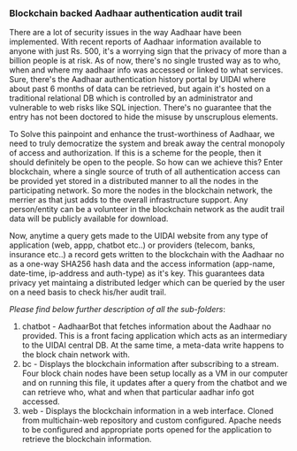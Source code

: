 ### Blockchain backed Aadhaar authentication audit trail
There are a lot of security issues in the way Aadhaar have been implemented. With recent reports of Aadhaar information available to anyone with just Rs. 500, it's a worrying sign that the privacy of more than a billion people is at risk. As of now, there's no single trusted way as to who, when and where my aadhaar info was accessed or linked to what services. Sure, there's the Aadhaar authentication history portal by UIDAI where about past 6 months of data can be retrieved, but again it's hosted on a traditional relational DB which is controlled by an administrator and vulnerable to web risks like SQL injection. There's no guarantee that the entry has not been doctored to hide the misuse by unscruplous elements.


To Solve this painpoint and enhance the trust-worthiness of Aadhaar, we need to truly democratize the system and break away the central monopoly of access and authorization. If this is a scheme for the people, then it should definitely be open to the people. So how can we achieve this? Enter blockchain, where a single source of truth of all authentication access can be provided yet stored in a distributed manner to all the nodes in the participating network. So more the nodes in the blockchain network, the merrier as that just adds to the overall infrastructure support. Any person/entity can be a volunteer in the blockchain network as the audit trail data will be publicly available for download.


Now, anytime a query gets made to the UIDAI website from any type of application (web, appp, chatbot etc..) or providers (telecom, banks, insurance etc..) a record gets written to the blockchain with the Aadhaar no as a one-way SHA256 hash data and the access information (app-name, date-time, ip-address and auth-type) as it's key. This guarantees data privacy yet maintaing a distributed ledger which can be queried by the user on a need basis to check his/her audit trail.

*Please find below further description of all the sub-folders*:

1. chatbot - AadhaarBot that fetches information about the Aadhaar no provided. This is a front facing application which acts as an intermediary to the UIDAI central DB. At the same time, a meta-data write happens to the block chain network with.
2. bc - Displays the blockchain information after subscribing to a stream. Four block chain nodes have been setup locally as a VM in our computer and on running this file, it updates after a query from the chatbot and we can retrieve who, what and when that particular aadhar info got accessed.
3. web - Displays the blockchain information in a web interface. Cloned from multichain-web repository and custom configured. Apache needs to be configured and appropriate ports opened for the application to retrieve the blockchain information.
